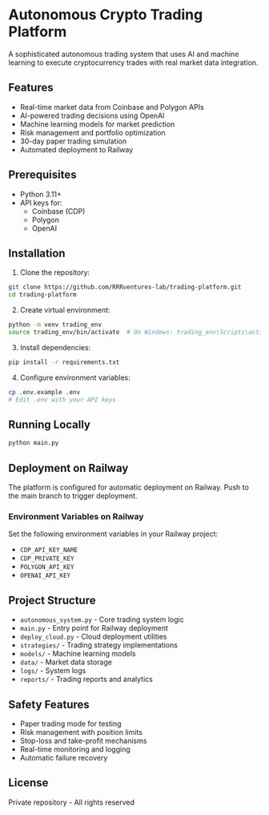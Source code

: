 # Autonomous Crypto Trading Platform

A sophisticated autonomous trading system that uses AI and machine learning to execute cryptocurrency trades with real market data integration.

## Features

- Real-time market data from Coinbase and Polygon APIs
- AI-powered trading decisions using OpenAI
- Machine learning models for market prediction
- Risk management and portfolio optimization
- 30-day paper trading simulation
- Automated deployment to Railway

## Prerequisites

- Python 3.11+
- API keys for:
  - Coinbase (CDP)
  - Polygon
  - OpenAI

## Installation

1. Clone the repository:
```bash
git clone https://github.com/RRRventures-lab/trading-platform.git
cd trading-platform
```

2. Create virtual environment:
```bash
python -m venv trading_env
source trading_env/bin/activate  # On Windows: trading_env\Scripts\activate
```

3. Install dependencies:
```bash
pip install -r requirements.txt
```

4. Configure environment variables:
```bash
cp .env.example .env
# Edit .env with your API keys
```

## Running Locally

```bash
python main.py
```

## Deployment on Railway

The platform is configured for automatic deployment on Railway. Push to the main branch to trigger deployment.

### Environment Variables on Railway

Set the following environment variables in your Railway project:
- `CDP_API_KEY_NAME`
- `CDP_PRIVATE_KEY`
- `POLYGON_API_KEY`
- `OPENAI_API_KEY`

## Project Structure

- `autonomous_system.py` - Core trading system logic
- `main.py` - Entry point for Railway deployment
- `deploy_cloud.py` - Cloud deployment utilities
- `strategies/` - Trading strategy implementations
- `models/` - Machine learning models
- `data/` - Market data storage
- `logs/` - System logs
- `reports/` - Trading reports and analytics

## Safety Features

- Paper trading mode for testing
- Risk management with position limits
- Stop-loss and take-profit mechanisms
- Real-time monitoring and logging
- Automatic failure recovery

## License

Private repository - All rights reserved